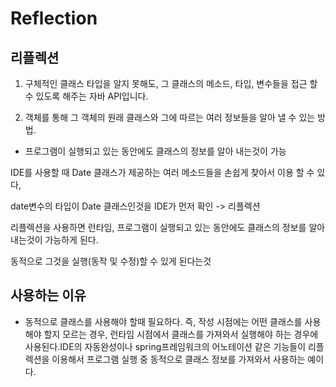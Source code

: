 # Reflection

## 리플렉션 

1. 구체적인 클래스 타입을 알지 못해도, 그 클래스의 메소드, 타입, 변수들을 접근 할 수 있도록 해주는 자바 API입니다.

2. 객체를 통해 그 객체의 원래 클래스와 그에 따르는 여러 정보들을 알아 낼 수 있는 방법.
 - 프로그램이 실행되고 있는 동안에도 클래스의 정보를 알아 내는것이 가능

 IDE를 사용할 때 Date 클래스가 제공하는 여러 메소드들을 손쉽게 찾아서 이용 할 수 있다,

 date변수의 타입이 Date 클래스인것을 IDE가 먼저 확인 -> 리플렉션

 리플렉션을 사용하면 런타임, 프로그램이 실행되고 있는 동안에도 클래스의 정보를 알아내는것이 가능하게 된다.

 동적으로 그것을 실행(동작 및 수정)할 수 있게 된다는것

## 사용하는 이유

- 동적으로 클래스를 사용해야 할때 필요하다. 즉, 작성 시점에는 어떤 클래스를 사용해야 할지 모르는 경우, 런타임 시점에서 클래스를 가져와서 실행해야 하는 경우에 사용된다.IDE의 자동완성이나 spring프레임워크의 어노테이션 같은 기능들이 리플렉션을 이용해서 프로그램 실행 중 동적으로 클래스 정보를 가져와서 사용하는 예이다.
